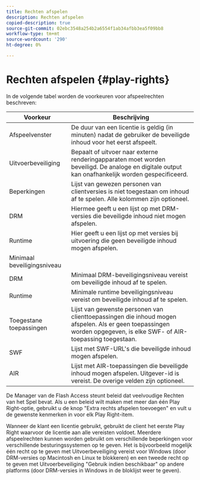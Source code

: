 ```yaml
---
title: Rechten afspelen
description: Rechten afspelen
copied-description: true
source-git-commit: 02ebc3548a254b2a6554f1ab34afbb3ea5f09bb8
workflow-type: tm+mt
source-wordcount: '290'
ht-degree: 0%

---
```


# Rechten afspelen {#play-rights}

In de volgende tabel worden de voorkeuren voor afspeelrechten beschreven:

| Voorkeur | Beschrijving |
|--- |--- |
| Afspeelvenster | De duur van een licentie is geldig (in minuten) nadat de gebruiker de beveiligde inhoud voor het eerst afspeelt. |
| Uitvoerbeveiliging | Bepaalt of uitvoer naar externe renderingapparaten moet worden beveiligd. De analoge en digitale output kan onafhankelijk worden gespecificeerd. |
| Beperkingen | Lijst van gewezen personen van clientversies is niet toegestaan om inhoud af te spelen. Alle kolommen zijn optioneel. |
| DRM | Hiermee geeft u een lijst op met DRM-versies die beveiligde inhoud niet mogen afspelen. |
| Runtime | Hier geeft u een lijst op met versies bij uitvoering die geen beveiligde inhoud mogen afspelen. |
| Minimaal beveiligingsniveau |  |
| DRM | Minimaal DRM-beveiligingsniveau vereist om beveiligde inhoud af te spelen. |
| Runtime | Minimale runtime beveiligingsniveau vereist om beveiligde inhoud af te spelen. |
| Toegestane toepassingen | Lijst van gewenste personen van clienttoepassingen die inhoud mogen afspelen. Als er geen toepassingen worden opgegeven, is elke SWF- of AIR-toepassing toegestaan. |
| SWF | Lijst met SWF-URL&#39;s die beveiligde inhoud mogen afspelen. |
| AIR | Lijst met AIR-toepassingen die beveiligde inhoud mogen afspelen. Uitgever-id is vereist. De overige velden zijn optioneel. |

De Manager van de Flash Access steunt beleid dat veelvoudige Rechten van het Spel bevat. Als u een beleid wilt maken met meer dan één Play Right-optie, gebruikt u de knop &quot;Extra rechts afspelen toevoegen&quot; en vult u de gewenste kenmerken in voor elk Play Right-item.

Wanneer de klant een licentie gebruikt, gebruikt de client het eerste Play Right waarvoor de licentie aan alle vereisten voldoet. Meerdere afspeelrechten kunnen worden gebruikt om verschillende beperkingen voor verschillende besturingssystemen op te geven. Het is bijvoorbeeld mogelijk één recht op te geven met Uitvoerbeveiliging vereist voor Windows (door DRM-versies op Macintosh en Linux te blokkeren) en een tweede recht op te geven met Uitvoerbeveiliging &quot;Gebruik indien beschikbaar&quot; op andere platforms (door DRM-versies in Windows in de bloklijst weer te geven).
